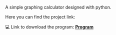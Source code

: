 A simple graphing calculator designed with python.

Here you can find the project link:

💻 Link to download the program: <strong><a href="https://portfoliioo.github.io/h/Home/Projects/Programs/Python/Calculator/calculator.zip" target="_blank" download>Program</a></strong>
